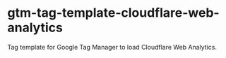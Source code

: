 # gtm-tag-template-cloudflare-web-analytics
Tag template for Google Tag Manager to load Cloudflare Web Analytics.
